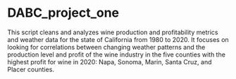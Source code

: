 # DABC_project_one

This script cleans and analyzes wine production and profitability metrics and weather data for the state of California from 1980 to 2020. It focuses on looking for correlations between changing weather patterns and the production level and profit of the wine industry in the five counties with the highest profit for wine in 2020: Napa, Sonoma, Marin, Santa Cruz, and Placer counties. 

